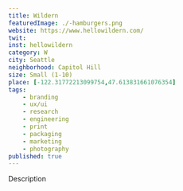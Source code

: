 ```yaml
---
title: Wildern
featuredImage: ./-hamburgers.png
website: https://www.hellowildern.com/
twit: 
inst: hellowildern
category: W
city: Seattle
neighborhood: Capitol Hill
size: Small (1-10)
place: [-122.31772213099754,47.613831661076354]
tags:
    - branding
    - ux/ui
    - research
    - engineering
    - print
    - packaging
    - marketing
    - photography
published: true
---
```


Description
